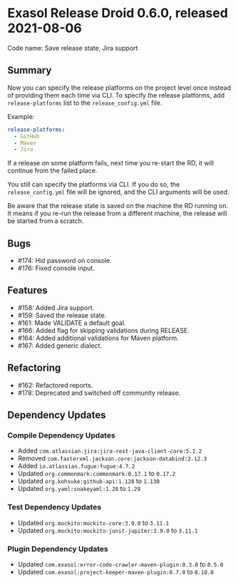 # Exasol Release Droid 0.6.0, released 2021-08-06

Code name: Save release state, Jira support

## Summary

Now you can specify the release platforms on the project level once instead of providing them each time via CLI. To
specify the release platforms, add `release-platforms` list to the `release_config.yml` file.

Example:

```yaml
release-platforms:
  - GitHub
  - Maven
  - Jira  
```

If a release on some platform fails, next time you re-start the RD, it will continue from the failed place.

You still can specify the platforms via CLI. If you do so, the `release_config.yml` file will be ignored, and the CLI
arguments will be used.

Be aware that the release state is saved on the machine the RD running on. It means if you re-run the release from a
different machine, the release will be started from a scratch.

## Bugs

* #174: Hid password on console.
* #176: Fixed console input.

## Features

* #158: Added Jira support.
* #159: Saved the release state.
* #161: Made VALIDATE a default goal.
* #166: Added flag for skipping validations during RELEASE.
* #164: Added additional validations for Maven platform.
* #167: Added generic dialect.

## Refactoring

* #162: Refactored reports.
* #178: Deprecated and switched off community release.

## Dependency Updates

### Compile Dependency Updates

* Added `com.atlassian.jira:jira-rest-java-client-core:5.2.2`
* Removed `com.fasterxml.jackson.core:jackson-databind:2.12.3`
* Added `io.atlassian.fugue:fugue:4.7.2`
* Updated `org.commonmark:commonmark:0.17.1` to `0.17.2`
* Updated `org.kohsuke:github-api:1.128` to `1.130`
* Updated `org.yaml:snakeyaml:1.28` to `1.29`

### Test Dependency Updates

* Updated `org.mockito:mockito-core:3.9.0` to `3.11.1`
* Updated `org.mockito:mockito-junit-jupiter:3.9.0` to `3.11.1`

### Plugin Dependency Updates

* Updated `com.exasol:error-code-crawler-maven-plugin:0.3.0` to `0.5.0`
* Updated `com.exasol:project-keeper-maven-plugin:0.7.0` to `0.10.0`
